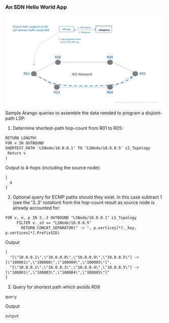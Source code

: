 ###  An SDN Hello World App

![hello-world](hello-world.png)

Sample Arango queries to assemble the data needed to program a disjoint-path LSP:

1. Determine shortest-path hop-count from R01 to R05:
```
RETURN LENGTH(
FOR v IN OUTBOUND 
SHORTEST_PATH 'LSNode/10.0.0.1' TO 'LSNode/10.0.0.5' LS_Topology
 Return v
)
```
Output is 4-hops (including the source node):
```
[
  4
]
```
2. Optional query for ECMP paths should they exist.  In this case subtract 1 (see the '3..3' notation) from the hop-count result as source node is already accounted for:
```
FOR v, e, p IN 3..3 OUTBOUND "LSNode/10.0.0.1" LS_Topology
     FILTER v._id == "LSNode/10.0.0.5"
       RETURN CONCAT_SEPARATOR(" -> ", p.vertices[*]._key, p.vertices[*].PrefixSID)
```
Output
```
[
  "[\"10.0.0.1\",\"10.0.0.8\",\"10.0.0.9\",\"10.0.0.5\"] -> [\"100001\",\"100008\",\"100009\",\"100005\"]",
  "[\"10.0.0.1\",\"10.0.0.3\",\"10.0.0.4\",\"10.0.0.5\"] -> [\"100001\",\"100003\",\"100004\",\"100005\"]"
]
```
3. Query for shortest path which avoids R09
```
query
```
Output
```
output
```


